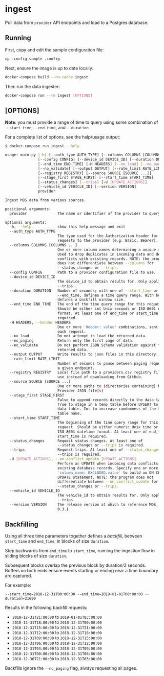 # ingest

Pull data from `provider` API endpoints and load to a Postgres database.

## Running

First, copy and edit the sample configuration file:

```bash
cp .config.sample .config
```

Next, ensure the image is up to date locally:

```bash
docker-compose build --no-cache ingest
```

Then run the data ingester:

```bash
docker-compose run --rm ingest [OPTIONS]
```

## [OPTIONS]

**Note:** you must provide a range of time to query using some combination of `--start_time`, `--end_time`, and `--duration`.

For a complete list of options, see the help/usage output:

```bash
$ docker-compose run ingest --help

usage: main.py [-h] [--auth_type AUTH_TYPE] [--columns COLUMNS [COLUMNS ...]]
               [--config CONFIG] [--device_id DEVICE_ID] [--duration DURATION]
               [--end_time END_TIME] [-H HEADERS] [--no_load] [--no_paging]
               [--no_validate] [--output OUTPUT] [--rate_limit RATE_LIMIT]
               [--registry REGISTRY] [--source SOURCE [SOURCE ...]]
               [--stage_first STAGE_FIRST] [--start_time START_TIME]
               [--status_changes] [--trips] [-U [UPDATE_ACTIONS]]
               [--vehicle_id VEHICLE_ID] [--version VERSION]
               provider

Ingest MDS data from various sources.

positional arguments:
  provider              The name or identifier of the provider to query.

optional arguments:
  -h, --help            show this help message and exit
  --auth_type AUTH_TYPE
                        The type used for the Authorization header for
                        requests to the provider (e.g. Basic, Bearer).
  --columns COLUMNS [COLUMNS ...]
                        One or more column names determining a unique record.
                        Used to drop duplicates in incoming data and detect
                        conflicts with existing records. NOTE: the program
                        does not differentiate between --columns for
                        --status_changes or --trips.
  --config CONFIG       Path to a provider configuration file to use.
  --device_id DEVICE_ID
                        The device_id to obtain results for. Only applies to
                        --trips.
  --duration DURATION   Number of seconds; with one of --start_time or
                        --end_time, defines a time query range. With both,
                        defines a backfill window size.
  --end_time END_TIME   The end of the time query range for this request.
                        Should be either int Unix seconds or ISO-8601 datetime
                        format. At least one of end_time or start_time is
                        required.
  -H HEADERS, --header HEADERS
                        One or more 'Header: value' combinations, sent with
                        each request.
  --no_load             Do not attempt to load the returned data.
  --no_paging           Return only the first page of data.
  --no_validate         Do not perform JSON Schema validation against the
                        returned data.
  --output OUTPUT       Write results to json files in this directory.
  --rate_limit RATE_LIMIT
                        Number of seconds to pause between paging requests to
                        a given endpoint.
  --registry REGISTRY   Local file path to a providers.csv registry file to
                        use instead of downloading from GitHub.
  --source SOURCE [SOURCE ...]
                        One or more paths to (directories containing) MDS
                        Provider JSON file(s)
  --stage_first STAGE_FIRST
                        False to append records directly to the data table.
                        True to stage in a temp table before UPSERT to the
                        data table. Int to increase randomness of the temp
                        table name.
  --start_time START_TIME
                        The beginning of the time query range for this
                        request. Should be either numeric Unix time or
                        ISO-8601 datetime format. At least one of end_time or
                        start_time is required.
  --status_changes      Request status changes. At least one of
                        --status_changes or --trips is required.
  --trips               Request trips. At least one of --status_changes or
                        --trips is required.
  -U [UPDATE_ACTIONS], --on_conflict_update [UPDATE_ACTIONS]
                        Perform an UPDATE when incoming data conflicts with
                        existing database records. Specify one or more
                        'column_name: EXCLUDED.value' to build an ON CONFLICT
                        UPDATE statement. NOTE: the program does not
                        differentiate between --on_conflict_update for
                        --status_changes or --trips.
  --vehicle_id VEHICLE_ID
                        The vehicle_id to obtain results for. Only applies to
                        --trips.
  --version VERSION     The release version at which to reference MDS, e.g.
                        0.3.1
```

## Backfilling

Using all three time parameters together defines a *backfill*, between `start_time` and `end_time`, in blocks of size `duration`.

Step backwards from `end_time` to `start_time`, running the ingestion flow in sliding blocks of size `duration`.

Subsequent blocks overlap the previous block by duration/2 seconds.
Buffers on both ends ensure events starting or ending near a time boundary are captured.

For example:

    --start_time=2018-12-31T00:00:00 --end_time=2019-01-01T00:00:00 --duration=21600

Results in the following backfill requests:

* `2018-12-31T21:00:00` to `2019-01-01T03:00:00`
* `2018-12-31T18:00:00` to `2018-12-31T00:00:00`
* `2018-12-31T15:00:00` to `2018-12-31T21:00:00`
* `2018-12-31T12:00:00` to `2018-12-31T18:00:00`
* `2018-12-31T09:00:00` to `2018-12-31T15:00:00`
* `2018-12-31T06:00:00` to `2018-12-31T12:00:00`
* `2018-12-31T03:00:00` to `2018-12-31T09:00:00`
* `2018-12-31T00:00:00` to `2018-12-31T06:00:00`
* `2018-12-30T21:00:00` to `2018-12-31T03:00:00`

Backfills ignore the `--no_paging` flag, always requesting all pages.
